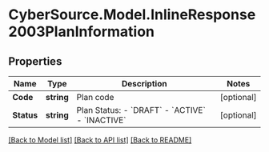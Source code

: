 # CyberSource.Model.InlineResponse2003PlanInformation
## Properties

Name | Type | Description | Notes
------------ | ------------- | ------------- | -------------
**Code** | **string** | Plan code  | [optional] 
**Status** | **string** | Plan Status:  - &#x60;DRAFT&#x60;  - &#x60;ACTIVE&#x60;  - &#x60;INACTIVE&#x60;  | [optional] 

[[Back to Model list]](../README.md#documentation-for-models) [[Back to API list]](../README.md#documentation-for-api-endpoints) [[Back to README]](../README.md)

